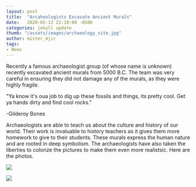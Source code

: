```yaml
---
layout: post
title:  "Arcaheologists Excavate Ancient Murals"
date:   2020-05-12 22:10:00 -0500
categories: jekyll update
thumb: "/assets/images/archaeology_site.jpg"
author: mister_mjir
tags:
- News
---
```


Recently a famous archaeologist group (of whose name is unknown) recently excavated ancient murals from 5000 B.C. The team was
very careful in ensuring they did not damage any of the murals, as they were highly fragile.

"Ya know it's oua job to dig up these fossils and things, its pretty cool. Get ya hands dirty and find cool rocks."

-Gilderoy Bones

Archaeologists are able to teach us about the culture and history of our world. Their work is invaluable to history teachers as
it gives them more homework to give to their students. These murals express the human nature and are rooted in deep symbolism.
The archaeologists have also taken the liberties to colorize the pictures to make them even more realistsic. Here are the photos.

![](https://hecrenews.github.io/assets/images/excavation_1.jpg)

![](https://hecrenews.github.io/assets/images/excavation_2.jpg)
